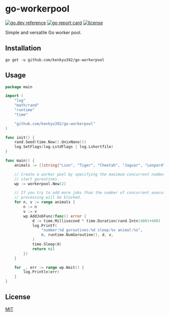 # go-workerpool

[![go.dev reference](https://img.shields.io/badge/go.dev-reference-00ADD8?logo=go)](https://pkg.go.dev/github.com/kenkyu392/go-workerpool)
[![go report card](https://goreportcard.com/badge/github.com/kenkyu392/go-workerpool)](https://goreportcard.com/report/github.com/kenkyu392/go-workerpool)
[![license](https://img.shields.io/github/license/kenkyu392/go-workerpool.svg)](LICENSE)

Simple and versatile Go worker pool.

## Installation

```
go get -u github.com/kenkyu392/go-workerpool
```

## Usage

```go
package main

import (
	"log"
	"math/rand"
	"runtime"
	"time"

	"github.com/kenkyu392/go-workerpool"
)

func init() {
	rand.Seed(time.Now().UnixNano())
	log.SetFlags(log.LstdFlags | log.Lshortfile)
}

func main() {
	animals := []string{"Lion", "Tiger", "Cheetah", "Jaguar", "Leopard", "Cat", "Cougar"}

	// Create a worker pool by specifying the maximum concurrent number and
	// start goroutines.
	wp := workerpool.New(2)

	// If you try to add more jobs than the number of concurrent executions,
	// processing will be blocked.
	for n, v := range animals {
		n := n
		v := v
		wp.AddJobFunc(func() error {
			d := time.Millisecond * time.Duration(rand.Intn(400)+400)
			log.Printf(
				"number:%d goroutines:%d sleep:%v animal:%s",
				n, runtime.NumGoroutine(), d, v,
			)
			time.Sleep(d)
			return nil
		})
	}

	for _, err := range wp.Wait() {
		log.Println(err)
	}
}
```

## License

[MIT](LICENSE)
